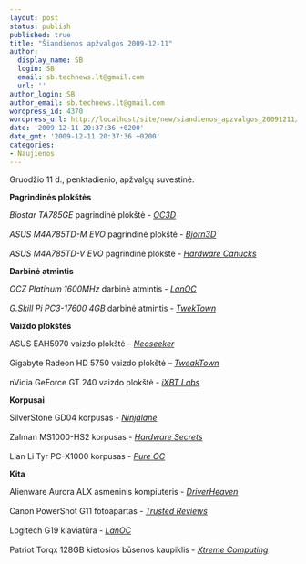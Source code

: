 ```yaml
---
layout: post
status: publish
published: true
title: "Šiandienos apžvalgos 2009-12-11"
author:
  display_name: SB
  login: SB
  email: sb.technews.lt@gmail.com
  url: ''
author_login: SB
author_email: sb.technews.lt@gmail.com
wordpress_id: 4370
wordpress_url: http://localhost/site/new/siandienos_apzvalgos_20091211/
date: '2009-12-11 20:37:36 +0200'
date_gmt: '2009-12-11 20:37:36 +0200'
categories:
- Naujienos
---
```

<p>Gruodžio 11 d., penktadienio, apžvalgų suvestinė.</p>
<p><b>Pagrindinės plokštės</b></p>
<p><i>Biostar TA785GE</i> pagrindinė plokštė - <i><a class="ns" href="http://www.overclock3d.net/reviews.php?/cpu_mainboard/biostar_ta785ge/1">OC3D</a></i><br />
<br /><i>ASUS M4A785TD-M EVO</i> pagrindinė plokštė - <i><a class="ns" href="http://www.bjorn3d.com/read.php?cID=1747">Bjorn3D</a></i><br />
<br /><i>ASUS M4A785TD-V EVO</i> pagrindinė plokštė -  <i><a class="ns" href="http://www.hardwarecanucks.com/forum/hardware-canucks-reviews/26327-asus-m4a785td-v-evo-m4a785td-m-evo-am3-motherboards-review.html">Hardware Canucks</a></i></p>
<p><b>Darbinė atmintis</b> </p>
<p><i>OCZ Platinum 1600MHz</i> darbinė atmintis - <i><a class="ns" href="http://lanoc.org/review/hardware/pc-hardware/2187-ocz-platinum-1600-ram-triple-channel">LanOC</a></i><br />
<br /><i>G.Skill Pi PC3-17600 4GB</i> darbinė atmintis - <i><a class="ns" href="http://www.tweaktown.com/reviews/3057/g_skill_pi_pc3_17600_4gb_dual_channel_memory_kit/index.html">TwekTown</a></i></p>
<p><b>Vaizdo plokštės</b></p>
<p>ASUS EAH5970 vaizdo plokštė – <i><a class="ns" href="http://www.neoseeker.com/Articles/Hardware/Reviews/asus_5970/">Neoseeker</a></i><br />
<br />Gigabyte Radeon HD 5750 vaizdo plokštė – <i><a class="ns" href="http://www.tweaktown.com/reviews/3059/gigabyte_radeon_hd_5750_1gb_video_card/index.html">TweakTown</a></i><br />
<br />nVidia GeForce GT 240 vaizdo plokštė - <i><a class="ns" href="http://ixbtlabs.com/articles3/video/gt215-p1.html">iXBT Labs</a></i></p>
<p><b>Korpusai</b></p>
<p>SilverStone GD04 korpusas - <i><a class="ns" href="http://www.ninjalane.com/reviews/cases/sst-gd04">Ninjalane</a></i><br />
<br />Zalman MS1000-HS2 korpusas - <i><a class="ns" href="http://www.hardwaresecrets.com/article/880">Hardware Secrets</a></i><br />
<br />Lian Li Tyr PC-X1000 korpusas - <i><a class="ns" href="http://www.pureoverclock.com/article872.html">Pure OC</a></i></p>
<p><b>Kita</b></p>
<p>Alienware Aurora ALX asmeninis kompiuteris - <i><a class="ns" href="http://www.driverheaven.net/reviews.php?reviewid=903">DriverHeaven</a></i><br />
<br />Canon PowerShot G11 fotoapartas - <i><a class="ns" href="http://www.trustedreviews.com/digital-cameras/review/2009/12/10/Canon-PowerShot-G11/p1">Trusted Reviews</a></i><br />
<br />Logitech G19 klaviatūra - <i><a class="ns" href="http://lanoc.org/review/hardware/input-devices/2186-logitech-g19-keyboard">LanOC</a></i><br />
<br />Patriot Torqx 128GB kietosios būsenos kaupiklis - <i><a class="ns" href="http://www.xtremecomputing.co.uk/review.php?id=497">Xtreme Computing</a></i><br /></p>
